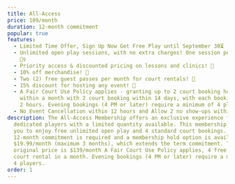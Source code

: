 ```yaml
---
title: All-Access
price: 109/month
duration: 12-month commitment
popular: true
features:
  - Limited Time Offer, Sign Up Now Get Free Play until September 30⏳
  - Unlimited open play sessions, with no extra charges! One session per day.
    🤸‍♀️
  - Priority access & discounted pricing on lessons and clinics! 🥇
  - 10% off merchandise! 👕
  - Two (2) free guest passes per month for court rentals! 🤝
  - 15% discount for hosting any event! 🎉
  - A Fair Court Use Policy applies - granting up to 2 court booking hours
    within a month with 2 court booking within 14 days, with each booking up to
    2 hours. Evening bookings (4 PM or later) require a minimum of 4 players.
  - No Event Cancellation within 12 hours and Allow 2 no show-ups within 1 month
description: The All-Access Membership offers an exclusive experience for
  dedicated players with a limited quantity available. This membership allows
  you to enjoy free unlimited open play and 4 standard court bookings. A
  12-month commitment is required and a membership hold option is available for
  $19.99/month (maximum 3 months), which extends the term commitment. The
  original price is $139/month A Fair Court Use Policy applies, 4 free one-hour
  court rental in a month. Evening bookings (4 PM or later) require a minimum of
  4 players.
order: 1
---
```

